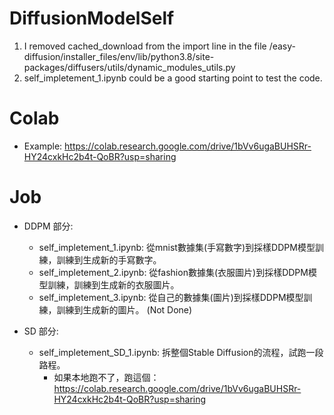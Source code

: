 # DiffusionModelSelf

1. I removed cached_download from the import line in the file /easy-diffusion/installer_files/env/lib/python3.8/site-packages/diffusers/utils/dynamic_modules_utils.py
2. self_impletement_1.ipynb could be a good starting point to test the code.

# Colab
- Example: https://colab.research.google.com/drive/1bVv6ugaBUHSRr-HY24cxkHc2b4t-QoBR?usp=sharing

# Job 
- DDPM 部分:
  - self_impletement_1.ipynb: 從mnist數據集(手寫數字)到採樣DDPM模型訓練，訓練到生成新的手寫數字。
  - self_impletement_2.ipynb: 從fashion數據集(衣服圖片)到採樣DDPM模型訓練，訓練到生成新的衣服圖片。
  - self_impletement_3.ipynb: 從自己的數據集(圖片)到採樣DDPM模型訓練，訓練到生成新的圖片。 (Not Done)

- SD 部分:
  - self_impletement_SD_1.ipynb: 拆整個Stable Diffusion的流程，試跑一段路程。
    - 如果本地跑不了，跑這個：https://colab.research.google.com/drive/1bVv6ugaBUHSRr-HY24cxkHc2b4t-QoBR?usp=sharing
